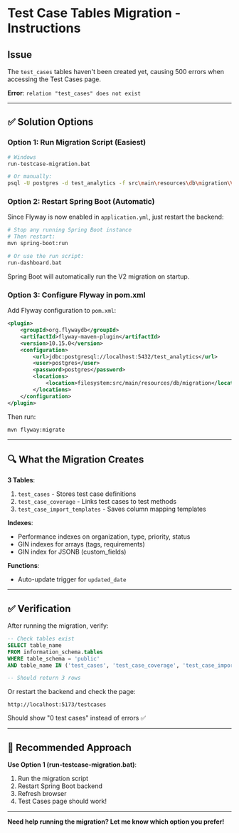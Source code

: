 # Test Case Tables Migration - Instructions

## Issue

The `test_cases` tables haven't been created yet, causing 500 errors when accessing the Test Cases page.

**Error**: `relation "test_cases" does not exist`

---

## ✅ Solution Options

### Option 1: Run Migration Script (Easiest)

```bash
# Windows
run-testcase-migration.bat

# Or manually:
psql -U postgres -d test_analytics -f src\main\resources\db\migration\V2__create_test_cases_tables.sql
```

### Option 2: Restart Spring Boot (Automatic)

Since Flyway is now enabled in `application.yml`, just restart the backend:

```bash
# Stop any running Spring Boot instance
# Then restart:
mvn spring-boot:run

# Or use the run script:
run-dashboard.bat
```

Spring Boot will automatically run the V2 migration on startup.

### Option 3: Configure Flyway in pom.xml

Add Flyway configuration to `pom.xml`:

```xml
<plugin>
    <groupId>org.flywaydb</groupId>
    <artifactId>flyway-maven-plugin</artifactId>
    <version>10.15.0</version>
    <configuration>
        <url>jdbc:postgresql://localhost:5432/test_analytics</url>
        <user>postgres</user>
        <password>postgres</password>
        <locations>
            <location>filesystem:src/main/resources/db/migration</location>
        </locations>
    </configuration>
</plugin>
```

Then run:
```bash
mvn flyway:migrate
```

---

## 🔍 What the Migration Creates

**3 Tables**:
1. `test_cases` - Stores test case definitions
2. `test_case_coverage` - Links test cases to test methods
3. `test_case_import_templates` - Saves column mapping templates

**Indexes**:
- Performance indexes on organization, type, priority, status
- GIN indexes for arrays (tags, requirements)
- GIN index for JSONB (custom_fields)

**Functions**:
- Auto-update trigger for `updated_date`

---

## ✅ Verification

After running the migration, verify:

```sql
-- Check tables exist
SELECT table_name 
FROM information_schema.tables 
WHERE table_schema = 'public' 
AND table_name IN ('test_cases', 'test_case_coverage', 'test_case_import_templates');

-- Should return 3 rows
```

Or restart the backend and check the page:
```
http://localhost:5173/testcases
```

Should show "0 test cases" instead of errors ✅

---

## 🚀 Recommended Approach

**Use Option 1 (run-testcase-migration.bat)**:

1. Run the migration script
2. Restart Spring Boot backend
3. Refresh browser
4. Test Cases page should work!

---

**Need help running the migration? Let me know which option you prefer!**

